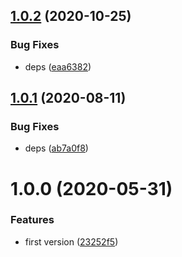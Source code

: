## [1.0.2](https://github.com/NaturalCycles/grafana-lib/compare/v1.0.1...v1.0.2) (2020-10-25)


### Bug Fixes

* deps ([eaa6382](https://github.com/NaturalCycles/grafana-lib/commit/eaa6382048a8e9ff8ee5dca1e3eb6df59e6ecec7))

## [1.0.1](https://github.com/NaturalCycles/grafana-lib/compare/v1.0.0...v1.0.1) (2020-08-11)


### Bug Fixes

* deps ([ab7a0f8](https://github.com/NaturalCycles/grafana-lib/commit/ab7a0f8762cadc9028884f46e50320c8e0cccfe1))

# 1.0.0 (2020-05-31)


### Features

* first version ([23252f5](https://github.com/NaturalCycles/grafana-lib/commit/23252f57bb7c8db8412420ff36a443f4dc9aec07))
